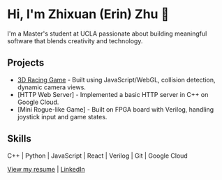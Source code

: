 # Hi, I'm Zhixuan (Erin) Zhu 👋

I'm a Master's student at UCLA passionate about building meaningful software that blends creativity and technology.

## Projects
- [3D Racing Game](https://github.com/erinzhu234/CS174A-FinalProject) - Built using JavaScript/WebGL, collision detection, dynamic camera views.
- [HTTP Web Server] - Implemented a basic HTTP server in C++ on Google Cloud.
- [Mini Rogue-like Game] - Built on FPGA board with Verilog, handling joystick input and game states.

## Skills
C++ | Python | JavaScript | React | Verilog | Git | Google Cloud

[View my resume](link) | [LinkedIn](link)
